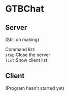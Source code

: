# GTBChat
## Server
(Still on making)  

Command list:  
<code>stop</code>:Close the server  
<code>list</code>:Show client list
## Client<bk>
(Program hasn't started yet)
